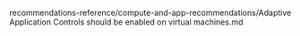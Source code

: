 recommendations-reference/compute-and-app-recommendations/Adaptive Application Controls should be enabled on virtual machines.md